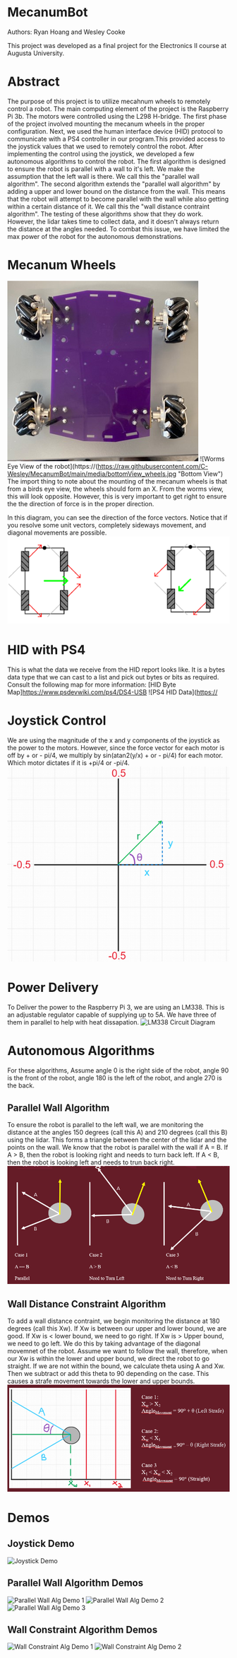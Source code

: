 # MecanumBot
Authors: Ryan Hoang and Wesley Cooke

This project was developed as a final project for the Electronics II course at Augusta University.

# Abstract
The purpose of this project is to utilize mecahnum wheels to remotely control a robot. The main computing element of the project is the Raspberry Pi 3b. The motors were controlled using the L298 H-bridge. The first phase of the project involved mounting the mecanum wheels in the proper configuration. Next, we used the human interface device (HID) protocol to communicate with a PS4 controller in our program.This provided access to the joystick values that we used to remotely control the robot. After implementing the control using the joystick, we developed a few autonomous algorithms to control the robot. The first algorithm is designed to ensure the robot is parallel with a wall to it's left. We make the assumption that the left wall is there. We call this the "parallel wall algorithm". The second algorithm extends the "parallel wall algorithm" by adding a upper and lower bound on the distance from the wall. This means that the robot will attempt to become parallel with the wall while also getting within a certain distance of it. We call this the "wall distance contraint algorithm". The testing of these algorithms show that they do work. However, the lidar takes time to collect data, and it doesn't always return the distance at the angles needed. To combat this issue, we have limited the max power of the robot for the autonomous demonstrations. 

# Mecanum Wheels
![Birds Eye View of the robot](https://raw.githubusercontent.com/C-Wesley/MecanumBot/main/media/topView_wheels.jpg "Top View")
![Worms Eye View of the robot](https://(https://raw.githubusercontent.com/C-Wesley/MecanumBot/main/media/bottomView_wheels.jpg "Bottom View")
The import thing to note about the mounting of the mecanum wheels is that from a birds eye view, the wheels should form an X. From the worms view, this will look opposite. However, this is very important to get right to ensure the the direction of force is in the proper direction.

In this diagram, you can see the direction of the force vectors. Notice that if you resolve some unit vectors, completely sideways movement, and diagonal movements are possible. 
![Force Vector Directions](https://raw.githubusercontent.com/C-Wesley/MecanumBot/main/media/mecanumWheel_directions.png "Force Directions")

# HID with PS4 
This is what the data we receive from the HID report looks like. It is a bytes data type that we can cast to a list and pick out bytes or bits as required. Consult the following map for more information: [HID Byte Map]https://www.psdevwiki.com/ps4/DS4-USB
![PS4 HID Data]([https://](https://raw.githubusercontent.com/C-Wesley/MecanumBot/main/media/bottomView_wheels.jpg "PS4 HID Data")

# Joystick Control 
We are using the magnitude of the x and y components of the joystick as the power to the motors. However, since the force vector for each motor is off by + or - pi/4, we multiply by sin(atan2(y/x) + or - pi/4) for each motor. Which motor dictates if it is +pi/4 or -pi/4.  
![Diagram of a vector with x and y component](https://raw.githubusercontent.com/C-Wesley/MecanumBot/main/media/joystick_diagram.png "Vector Diagram")

# Power Delivery 
To Deliver the power to the Raspberry Pi 3, we are using an LM338. This is an adjustable regulator capable of supplying up to 5A. We have three of them in parallel to help with heat dissapation. 
![LM338 Circuit Diagram](https://raw.githubusercontent.com/C-Wesley/MecanumBot/main/media/power_delivery.png "LM338 Circuit Diagram")

# Autonomous Algorithms
For these algorithms, Assume angle 0 is the right side of the robot, angle 90 is the front of the robot, angle 180 is the left of the robot, and angle 270 is the back. 

## Parallel Wall Algorithm
To ensure the robot is parallel to the left wall, we are monitoring the distance at the angles 150 degrees (call this A) and 210 degrees (call this B) using the lidar. This forms a triangle between the center of the lidar and the points on the wall. We know that the robot is parallel with the wall if A = B. If A > B, then the robot is looking right and needs to turn back left. If A < B, then the robot is looking left and needs to trun back right. 
![Parallel Wall Algorithm](https://raw.githubusercontent.com/C-Wesley/MecanumBot/main/media/parallel_wall_diagram.png "Parallel Wall Algorithm")

## Wall Distance Constraint Algorithm
To add a wall distance contraint, we begin monitoring the distance at 180 degrees (call this Xw). If Xw is between our upper and lower bound, we are good. If Xw is < lower bound, we need to go right. If Xw is > Upper bound, we need to go left. We do this by taking advantage of the diagonal movemnet of the robot. Assume we want to follow the wall, therefore, when our Xw is within the lower and upper bound, we direct the robot to go straight. If we are not within the bound, we calculate theta using A and Xw. Then we subtract or add this theta to 90 depending on the case. This causes a strafe movement towards the lower and upper bounds.
![Wall Distance Constraint Algorithm](https://raw.githubusercontent.com/C-Wesley/MecanumBot/main/media/wall_constraint_diagram.png "Wall Distance Contraint Algorithm")

# Demos 

## Joystick Demo
![Joystick Demo](https://github.com/C-Wesley/MecanumBot/blob/main/media/gifs/joystick.gif "Joystick Demo")

## Parallel Wall Algorithm Demos
![Parallel Wall Alg Demo 1](https://github.com/C-Wesley/MecanumBot/blob/main/media/gifs/parallel_1.gif "Parallel Wall Alg Demo 1")
![Parallel Wall Alg Demo 2](https://github.com/C-Wesley/MecanumBot/blob/main/media/gifs/parallel_2.gif "Parallel Wall Alg Demo 2")
![Parallel Wall Alg Demo 3](https://github.com/C-Wesley/MecanumBot/blob/main/media/gifs/parallel_3.gif "Parallel Wall Alg Demo 3")
## Wall Constraint Algorithm Demos
![Wall Constraint Alg Demo 1](https://github.com/C-Wesley/MecanumBot/blob/main/media/gifs/wall_1.gif "Wall Constraint Alg Demo 1")
![Wall Constraint Alg Demo 2](https://github.com/C-Wesley/MecanumBot/blob/main/media/gifs/wall_2.gif "Wall Constraint Alg Demo 2")
